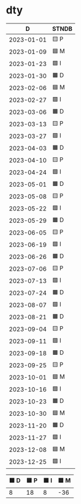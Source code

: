 # dty

| D | STNDB |
| --- | --- |
| 2023-01-01 |  🟨 P  |
| 2023-01-09 |  🟦 M  |
| 2023-01-23 |  🟩 I  |
| 2023-01-30 |  🟧 D  |
| 2023-02-06 |  🟦 M  |
| 2023-02-27 |  🟩 I  |
| 2023-03-06 |  🟧 D  |
| 2023-03-13 |  🟨 P  |
| 2023-03-27 |  🟩 I  |
| 2023-04-03 |  🟧 D  |
| 2023-04-10 |  🟨 P  |
| 2023-04-24 |  🟩 I  |
| 2023-05-01 |  🟧 D  |
| 2023-05-08 |  🟨 P  |
| 2023-05-22 |  🟩 I  |
| 2023-05-29 |  🟧 D  |
| 2023-06-05 |  🟨 P  |
| 2023-06-19 |  🟩 I  |
| 2023-06-26 |  🟧 D  |
| 2023-07-06 |  🟨 P  |
| 2023-07-13 |  🟩 I  |
| 2023-07-24 |  🟧 D  |
| 2023-08-07 |  🟩 I  |
| 2023-08-21 |  🟧 D  |
| 2023-09-04 |  🟨 P  |
| 2023-09-11 |  🟩 I  |
| 2023-09-18 |  🟧 D  |
| 2023-09-25 |  🟨 P  |
| 2023-10-01 |  🟦 M  |
| 2023-10-16 |  🟩 I  |
| 2023-10-23 |  🟧 D  |
| 2023-10-30 |  🟦 M  |
| 2023-11-20 |  🟧 D  |
| 2023-11-27 |  🟩 I  |
| 2023-12-08 |  🟦 M  |
| 2023-12-25 |  🟩 I  |

| 🟧 D | 🟨 P | 🟩 I | 🟦 M |
| --- | --- | --- | --- |
|  8  |  18 |  8  | -36 |
